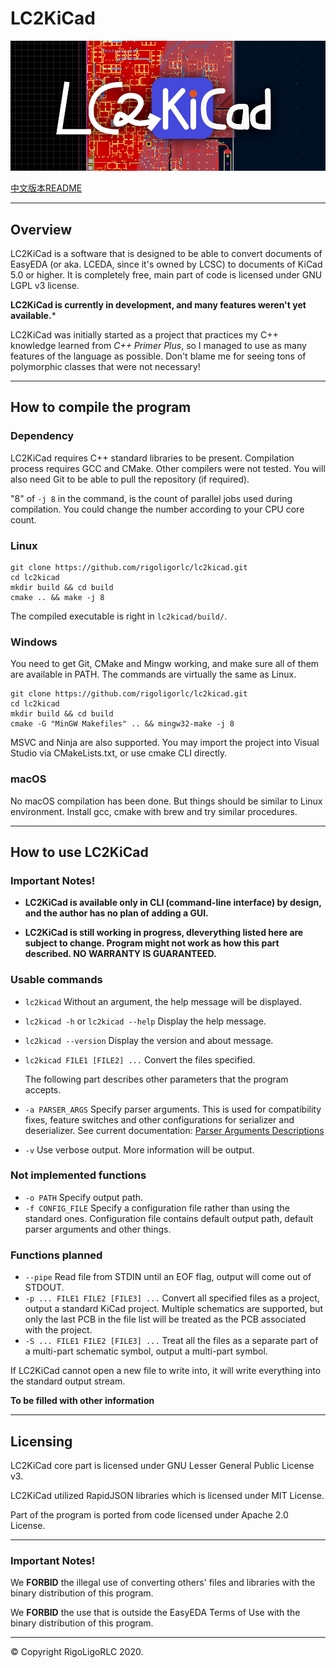 # LC2KiCad

![The LC2KiCad Logo. This Logo is licensed under CC-BY-SA 3.0 license.](./docs/lc2kicad_header_picture.png)

[中文版本README](./docs/README.zh_CN.md)

---

## Overview

LC2KiCad is a software that is designed to be able to convert documents of EasyEDA (or aka. LCEDA, since it's owned by LCSC) to documents of KiCad 5.0 or higher. It is completely free, main part of code is licensed under GNU LGPL v3 license.

**LC2KiCad is currently in development, and many features weren't yet available.***

LC2KiCad was initially started as a project that practices my C++ knowledge learned from *C++ Primer Plus*, so I managed to use as many features of the language as possible. Don't blame me for seeing tons of polymorphic classes that were not necessary!

---

## How to compile the program

### Dependency

LC2KiCad requires C++ standard libraries to be present. Compilation process requires GCC and CMake. Other compilers were not tested. You will also need Git to be able to pull the repository (if required).

"8" of `-j 8` in the command, is the count of parallel jobs used during compilation. You could change the number according to your CPU core count.
### Linux

```shell
git clone https://github.com/rigoligorlc/lc2kicad.git
cd lc2kicad
mkdir build && cd build
cmake .. && make -j 8
```

The compiled executable is right in `lc2kicad/build/`.

### Windows

You need to get Git, CMake and Mingw working, and make sure all of them are available in PATH. The commands are virtually the same as Linux.

```
git clone https://github.com/rigoligorlc/lc2kicad.git
cd lc2kicad
mkdir build && cd build
cmake -G "MinGW Makefiles" .. && mingw32-make -j 8 
```

MSVC and Ninja are also supported. You may import the project into Visual Studio via CMakeLists.txt, or use cmake CLI directly.
### macOS

No macOS compilation has been done. But things should be similar to Linux environment. Install gcc, cmake with brew and try similar procedures.

---

## How to use LC2KiCad

### Important Notes!

- **LC2KiCad is available only in CLI (command-line interface) by design, and the author has no plan of adding a GUI.**

- **LC2KiCad is still working in progress, dleverything listed here are subject to change. Program might not work as how this part described. NO WARRANTY IS GUARANTEED.**

  
### Usable commands
- `lc2kicad`  Without an argument, the help message will be displayed.

- `lc2kicad -h` or `lc2kicad --help` Display the help message.

- `lc2kicad --version` Display the version and about message.

- `lc2kicad FILE1 [FILE2] ...` Convert the files specified.

  The following part describes other parameters that the program accepts.

- `-a PARSER_ARGS` Specify parser arguments. This is used for compatibility fixes, feature switches and other configurations for serializer and deserializer. See current documentation: [Parser Arguments Descriptions](docs/parser_arguments.md)
- `-v` Use verbose output. More information will be output.

### Not implemented functions
- `-o PATH` Specify output path.
- `-f CONFIG_FILE` Specify a configuration file rather than using the standard ones. Configuration file contains default output path, default parser arguments and other things.

### Functions planned
- `--pipe` Read file from STDIN until an EOF flag, output will come out of STDOUT.
- `-p ... FILE1 FILE2 [FILE3] ...` Convert all specified files as a project, output a standard KiCad project. Multiple schematics are supported, but only the last PCB in the file list will be treated as the PCB associated with the project.
- `-S ... FILE1 FILE2 [FILE3] ...` Treat all the files as a separate part of a multi-part schematic symbol, output a multi-part symbol.


If LC2KiCad cannot open a new file to write into, it will write everything into the standard output stream.

**To be filled with other information**

---

## Licensing

LC2KiCad core part is licensed under GNU Lesser General Public License v3.

LC2KiCad utilized RapidJSON libraries which is licensed under MIT License.

Part of the program is ported from code licensed under Apache 2.0 License.

---

### Important Notes!

We **FORBID** the illegal use of converting others' files and libraries with the binary distribution of this program.

We **FORBID** the use that is outside the EasyEDA Terms of Use with the binary distribution of this program.

---

© Copyright RigoLigoRLC 2020.
